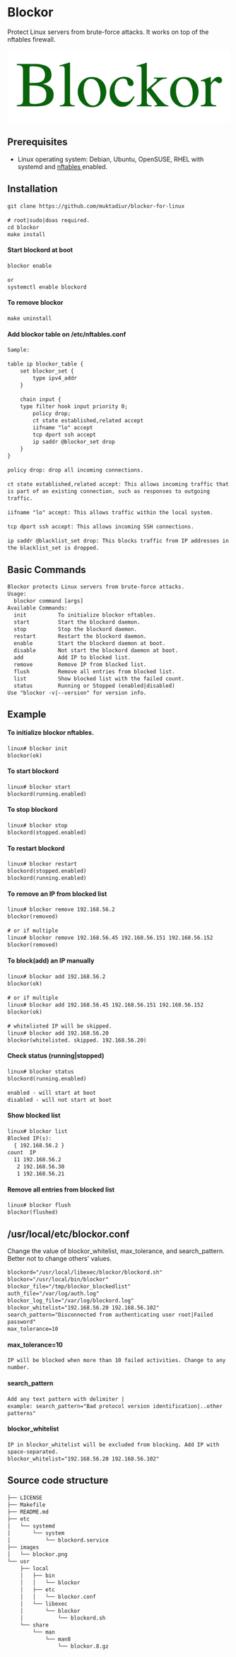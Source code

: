 # Blockor
Protect Linux servers from brute-force attacks. It works on top of the nftables firewall.

![Blockor](images/blockor.png)

## Prerequisites
- Linux operating system: Debian, Ubuntu, OpenSUSE, RHEL with systemd and [ nftables ](https://wiki.debian.org/nftables) enabled.

## Installation
```
git clone https://github.com/muktadiur/blockor-for-linux

# root|sudo|doas required.
cd blockor
make install
```

#### Start blockord at boot
```
blockor enable

or 
systemctl enable blockord
```

#### To remove blockor
```
make uninstall
```

#### Add blockor table on /etc/nftables.conf
```
Sample:

table ip blockor_table {
	set blockor_set {
		type ipv4_addr
	}

	chain input {
    type filter hook input priority 0;
		policy drop;
		ct state established,related accept
		iifname "lo" accept
		tcp dport ssh accept
		ip saddr @blockor_set drop
	}
}

policy drop: drop all incoming connections.

ct state established,related accept: This allows incoming traffic that is part of an existing connection, such as responses to outgoing traffic.

iifname "lo" accept: This allows traffic within the local system.

tcp dport ssh accept: This allows incoming SSH connections.

ip saddr @blacklist_set drop: This blocks traffic from IP addresses in the blacklist_set is dropped.

```

## Basic Commands
```
Blockor protects Linux servers from brute-force attacks.
Usage:
  blockor command [args]
Available Commands:
  init          To initialize blockor nftables.
  start         Start the blockord daemon.
  stop          Stop the blockord daemon.
  restart       Restart the blockord daemon.
  enable        Start the blockord daemon at boot.
  disable       Not start the blockord daemon at boot.
  add           Add IP to blocked list.
  remove        Remove IP from blocked list.
  flush         Remove all entries from blocked list.
  list          Show blocked list with the failed count.
  status        Running or Stopped (enabled|disabled) 
Use "blockor -v|--version" for version info.
```


## Example

#### To initialize blockor nftables.
```
linux# blockor init
blockor(ok)
```

#### To start blockord
```
linux# blockor start
blockord(running.enabled)
```

#### To stop blockord
```
linux# blockor stop
blockord(stopped.enabled)
```

#### To restart blockord
```
linux# blockor restart
blockord(stopped.enabled)
blockord(running.enabled)
```

#### To remove an IP from blocked list
```
linux# blockor remove 192.168.56.2
blockor(removed)

# or if multiple
linux# blockor remove 192.168.56.45 192.168.56.151 192.168.56.152
blockor(removed)
```

#### To block(add) an IP manually
```
linux# blockor add 192.168.56.2
blockor(ok)

# or if multiple
linux# blockor add 192.168.56.45 192.168.56.151 192.168.56.152
blockor(ok)

# whitelisted IP will be skipped.
linux# blockor add 192.168.56.20
blockor(whitelisted. skipped. 192.168.56.20)
```

#### Check status (running|stopped)
```
linux# blockor status
blockord(running.enabled)

enabled - will start at boot
disabled - will not start at boot
```

#### Show blocked list
```
linux# blockor list
Blocked IP(s):
  { 192.168.56.2 }
count  IP
  11 192.168.56.2
   2 192.168.56.30
   1 192.168.56.21
```

#### Remove all entries from blocked list
```
linux# blockor flush
blockor(flushed)
```

## /usr/local/etc/blockor.conf
Change the value of blockor_whitelist, max_tolerance, and search_pattern.
Better not to change others' values.
```
blockord="/usr/local/libexec/blockor/blockord.sh"
blockor="/usr/local/bin/blockor"
blockor_file="/tmp/blockor_blockedlist"
auth_file="/var/log/auth.log"
blockor_log_file="/var/log/blockord.log"
blockor_whitelist="192.168.56.20 192.168.56.102"
search_pattern="Disconnected from authenticating user root|Failed password"
max_tolerance=10
```

#### max_tolerance=10
```
IP will be blocked when more than 10 failed activities. Change to any number.
```
#### search_pattern
```
Add any text pattern with delimiter |
example: search_pattern="Bad protocol version identification|..other patterns"
```
#### blockor_whitelist
```
IP in blockor_whitelist will be excluded from blocking. Add IP with space-separated.
blockor_whitelist="192.168.56.20 192.168.56.102"

```


## Source code structure
```
├── LICENSE
├── Makefile
├── README.md
├── etc
│   └── systemd
│       └── system
│           └── blockord.service
├── images
│   └── blockor.png
└── usr
    ├── local
    │   ├── bin
    │   │   └── blockor
    │   ├── etc
    │   │   └── blockor.conf
    │   └── libexec
    │       └── blockor
    │           └── blockord.sh
    └── share
        └── man
            └── man8
                └── blockor.8.gz
```